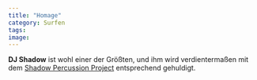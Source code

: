 ```yaml
---
title: "Homage"
category: Surfen
tags: 
image: 
---
```


**DJ Shadow** ist wohl einer der Größten, und ihm wird verdientermaßen mit dem [Shadow Percussion Project](http://www.youtube.com/watch?v=2KopZfl0THo) entsprechend gehuldigt.